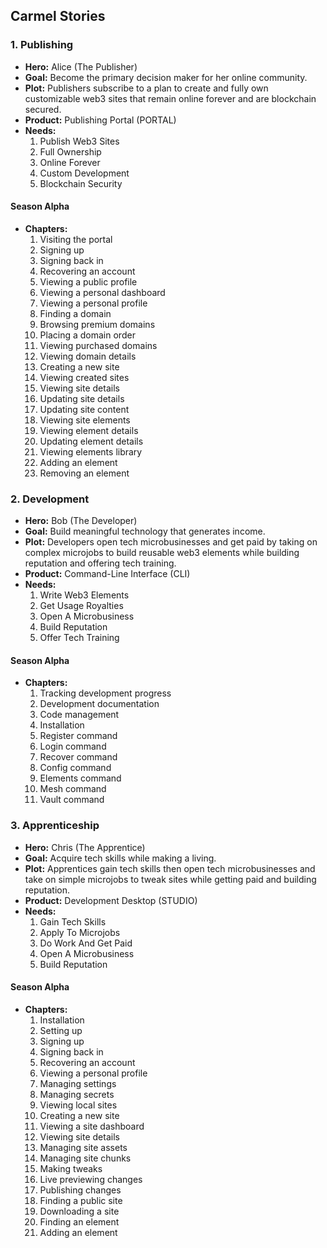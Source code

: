 ## Carmel Stories

### 1. Publishing

* **Hero:** Alice (The Publisher)
* **Goal:** Become the primary decision maker for her online community.
* **Plot:** Publishers subscribe to a plan to create and fully own customizable web3 sites that remain online forever and are blockchain secured.
* **Product:** Publishing Portal (PORTAL)
* **Needs:**
  1. Publish Web3 Sites
  2. Full Ownership
  3. Online Forever
  4. Custom Development
  5. Blockchain Security

#### Season Alpha
* **Chapters:**
    1. Visiting the portal
    2. Signing up
    3. Signing back in
    4. Recovering an account
    5. Viewing a public profile
    6. Viewing a personal dashboard
    7. Viewing a personal profile
    8. Finding a domain
    9. Browsing premium domains
    10. Placing a domain order
    11. Viewing purchased domains
    12. Viewing domain details
    13. Creating a new site
    14. Viewing created sites
    15. Viewing site details
    16. Updating site details
    17. Updating site content
    18. Viewing site elements
    19. Viewing element details
    20. Updating element details
    21. Viewing elements library
    22. Adding an element
    23. Removing an element

### 2. Development

* **Hero:** Bob (The Developer)
* **Goal:** Build meaningful technology that generates income.
* **Plot:** Developers open tech microbusinesses and get paid by taking on complex microjobs to build reusable web3 elements while building reputation and offering tech training.
* **Product:** Command-Line Interface (CLI)
* **Needs:**
  1. Write Web3 Elements
  2. Get Usage Royalties
  3. Open A Microbusiness
  4. Build Reputation
  5. Offer Tech Training

#### Season Alpha
  * **Chapters:**
    1. Tracking development progress
    2. Development documentation
    3. Code management
    4. Installation
    5. Register command
    6. Login command
    7. Recover command
    8. Config command
    9. Elements command
    10. Mesh command
    11. Vault command

### 3. Apprenticeship

* **Hero:** Chris (The Apprentice)
* **Goal:** Acquire tech skills while making a living.
* **Plot:** Apprentices gain tech skills then open tech microbusinesses and take on simple microjobs to tweak sites while getting paid and building reputation.
* **Product:** Development Desktop (STUDIO)
* **Needs:**
  1. Gain Tech Skills
  2. Apply To Microjobs
  3. Do Work And Get Paid
  4. Open A Microbusiness
  5. Build Reputation

#### Season Alpha
* **Chapters:**
  1. Installation
  2. Setting up
  3. Signing up
  4. Signing back in
  5. Recovering an account
  6. Viewing a personal profile
  7. Managing settings
  8. Managing secrets
  9. Viewing local sites
  11. Creating a new site  
  12. Viewing a site dashboard
  13. Viewing site details
  14. Managing site assets
  15. Managing site chunks
  16. Making tweaks
  17. Live previewing changes
  18. Publishing changes
  19. Finding a public site
  20. Downloading a site
  21. Finding an element
  22. Adding an element
